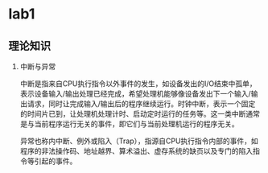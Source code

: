 # lab1

## 理论知识

1. 中断与异常

   中断是指来自CPU执行指令以外事件的发生，如设备发出的I/O结束中孤单，表示设备输入/输出处理已经完成，希望处理机能够像设备发出下一个输入/输出请求，同时让完成输入/输出后的程序继续运行。时钟中断，表示一个固定的时间片已到，让处理机处理计时、启动定时运行的任务等。这一类中断通常是与当前程序运行无关的事件，即它们与当前处理机运行的程序无关。

   异常也称内中断、例外或陷入（Trap），指源自CPU执行指令内部的事件，如程序的非法操作码、地址越界、算术溢出、虚存系统的缺页以及专门的陷入指令等引起的事件。